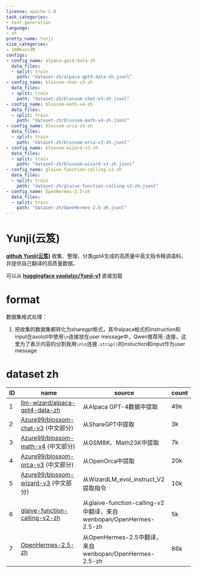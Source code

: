```yaml
---
license: apache-2.0
task_categories:
- text-generation
language:
- zh
pretty_name: Yunji
size_categories:
- 100K<n<1M
configs:
- config_name: alpaca-gpt4-data-zh
  data_files:
  - split: train
    path: "dataset-zh/alpaca-gpt4-data-zh.jsonl"
- config_name: blossom-chat-v3-zh
  data_files:
  - split: train
    path: "dataset-zh/blossom-chat-v3-zh.jsonl"
- config_name: blossom-math-v4-zh
  data_files:
  - split: train
    path: "dataset-zh/blossom-math-v4-zh.jsonl"
- config_name: blossom-orca-v3-zh
  data_files:
  - split: train
    path: "dataset-zh/blossom-orca-v3-zh.jsonl"
- config_name: blossom-wizard-v3-zh
  data_files:
  - split: train
    path: "dataset-zh/blossom-wizard-v3-zh.jsonl"
- config_name: glaive-function-calling-v2-zh
  data_files:
  - split: train
    path: "dataset-zh/glaive-function-calling-v2-zh.jsonl"
- config_name: OpenHermes-2.5-zh
  data_files:
  - split: train
    path: "dataset-zh/OpenHermes-2.5-zh.jsonl"
---
```

# Yunji(云笈)

**[github Yunji(云笈)](https://github.com/liuyaojialiuyaojia/Yunji-v1)** 收集、整理、分类gpt4生成的高质量中英文指令精调语料，并提供自己翻译的高质量数据。

可以从 **[huggingface yaojialzc/Yunji-v1](https://huggingface.co/datasets/yaojialzc/Yunji-v1)** 直接加载

# format

数据集格式处理：

1. 把收集的数据集都转化为sharegpt格式，其中alpaca格式的instruction和input在axolotl中使用`\n`连接放在user message中，Qwen推荐用`:`连接，这里为了表示内容的分割我用`\n\n`连接`.strip()`的instuction和input作为user message

# dataset zh

| ID | name | source | count |
|----|--------------|----------|--------------|
| 1  | [llm-wizard/alpaca-gpt4-data-zh](https://huggingface.co/datasets/llm-wizard/alpaca-gpt4-data-zh) | 从Alpaca GPT-4数据中提取 | 49k |
| 2  | [Azure99/blossom-chat-v3](https://huggingface.co/datasets/Azure99/blossom-chat-v3) (中文部分) | 从ShareGPT中提取 | 3k |
| 3  | [Azure99/blossom-math-v4](https://huggingface.co/datasets/Azure99/blossom-math-v4) (中文部分) | 从GSM8K、Math23K中提取 | 7k |
| 4  | [Azure99/blossom-orca-v3](https://huggingface.co/datasets/Azure99/blossom-orca-v3) (中文部分) | 从OpenOrca中提取 | 20k |
| 5  | [Azure99/blossom-wizard-v3](https://huggingface.co/datasets/Azure99/blossom-wizard-v3) (中文部分) | 从WizardLM_evol_instruct_V2提取指令 | 10k |
| 6  | [glaive-function-calling-v2-zh](https://huggingface.co/datasets/wenbopan/OpenHermes-2.5-zh) | 从glaive-function-calling-v2中翻译，来自wenbopan/OpenHermes-2.5-zh | 5k |
| 7  | [OpenHermes-2.5-zh](https://huggingface.co/datasets/wenbopan/OpenHermes-2.5-zh) | 从OpenHermes-2.5中翻译，来自wenbopan/OpenHermes-2.5-zh | 86k |